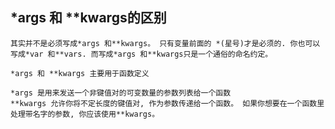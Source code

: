 ## *args 和 **kwargs的区别

	其实并不是必须写成*args 和**kwargs。 只有变量前面的 *(星号)才是必须的. 你也可以写成*var 和**vars. 而写成*args 和**kwargs只是一个通俗的命名约定。

	*args 和 **kwargs 主要用于函数定义
	
	*args 是用来发送一个非键值对的可变数量的参数列表给一个函数
	**kwargs 允许你将不定长度的键值对, 作为参数传递给一个函数。 如果你想要在一个函数里处理带名字的参数, 你应该使用**kwargs。
